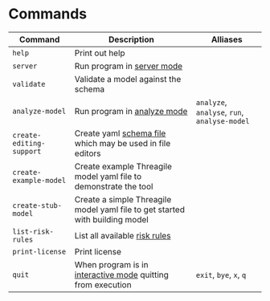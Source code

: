 # Commands

| Command                  | Description                                                                                    | Alliases                                     |
|--------------------------|------------------------------------------------------------------------------------------------| -------------------------------------------- |
| `help`                   | Print out help                                                                                 |                                              |
| `server`                 | Run program in [server mode](./mode-server.md) |                                               |                                              |
| `validate`               | Validate a model against the schema |                                               |                                              |
| `analyze-model`          | Run program in [analyze mode](./mode-analyze.md)                                               | `analyze`, `analyse`, `run`, `analyse-model` |
| `create-editing-support` | Create yaml [schema file](../support/schema.json) which may be used in file editors            |                                              |
| `create-example-model`   | Create example Threagile model yaml file to demonstrate the tool                               |                                              |
| `create-stub-model`      | Create a simple Threagile model yaml file to get started with building model                   |                                              |
| `list-risk-rules`        | List all available [risk rules](./risk-rules.md)                                               |                                              |
| `print-license`          | Print license                                                                                  |                                              |
| `quit`                   | When program is in [interactive mode](./mode-interactive.md) quitting from execution           | `exit`, `bye`, `x`, `q`                      |

